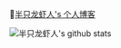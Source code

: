 💬[半只龙虾人's 个人博客](https://www.crosshair.top/)

![半只龙虾人's github stats](https://github-readme-stats.vercel.app/api?username=HalfLobsterMan&show_icons=true&bg_color=30,48C9B0,904e95&title_color=fff&text_color=fff)

<!--
**HalfLobsterMan/HalfLobsterMan** is a ✨ _special_ ✨ repository because its `README.md` (this file) appears on your GitHub profile.

Here are some ideas to get you started:

- 🔭 I’m currently working on ...
- 🌱 I’m currently learning ...
- 👯 I’m looking to collaborate on ...
- 🤔 I’m looking for help with ...
- 💬 Ask me about ...
- 📫 How to reach me: ...
- 😄 Pronouns: ...
- ⚡ Fun fact: ...
-->
